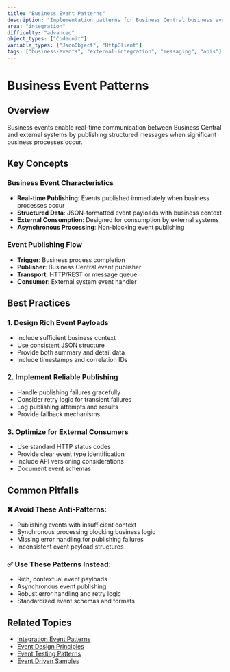 ```yaml
---
title: "Business Event Patterns"
description: "Implementation patterns for Business Central business events and external system integration"
area: "integration"
difficulty: "advanced"
object_types: ["Codeunit"]
variable_types: ["JsonObject", "HttpClient"]
tags: ["business-events", "external-integration", "messaging", "apis"]
---
```


# Business Event Patterns

## Overview
Business events enable real-time communication between Business Central and external systems by publishing structured messages when significant business processes occur.

## Key Concepts

### Business Event Characteristics
- **Real-time Publishing**: Events published immediately when business processes occur
- **Structured Data**: JSON-formatted event payloads with business context
- **External Consumption**: Designed for consumption by external systems
- **Asynchronous Processing**: Non-blocking event publishing

### Event Publishing Flow
- **Trigger**: Business process completion
- **Publisher**: Business Central event publisher
- **Transport**: HTTP/REST or message queue
- **Consumer**: External system event handler

## Best Practices

### 1. Design Rich Event Payloads
- Include sufficient business context
- Use consistent JSON structure
- Provide both summary and detail data
- Include timestamps and correlation IDs

### 2. Implement Reliable Publishing
- Handle publishing failures gracefully
- Consider retry logic for transient failures
- Log publishing attempts and results
- Provide fallback mechanisms

### 3. Optimize for External Consumers
- Use standard HTTP status codes
- Provide clear event type identification
- Include API versioning considerations
- Document event schemas

## Common Pitfalls

### ❌ Avoid These Anti-Patterns:
- Publishing events with insufficient context
- Synchronous processing blocking business logic
- Missing error handling for publishing failures
- Inconsistent event payload structures

### ✅ Use These Patterns Instead:
- Rich, contextual event payloads
- Asynchronous event publishing
- Robust error handling and retry logic
- Standardized event schemas and formats

## Related Topics
- [Integration Event Patterns](integration-event-patterns.md)
- [Event Design Principles](event-design-principles.md)
- [Event Testing Patterns](event-testing-patterns.md)
- [Event Driven Samples](event-driven-samples.md)
